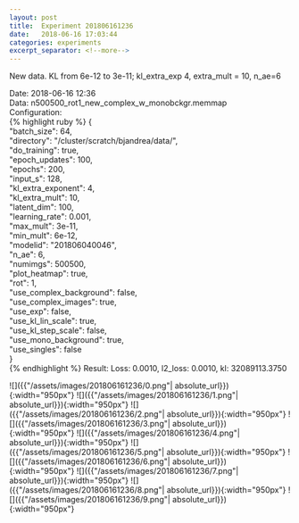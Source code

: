 ```yaml
---
layout: post
title:  Experiment 201806161236
date:   2018-06-16 17:03:44
categories: experiments
excerpt_separator: <!--more-->
---
```

New data. KL from 6e-12 to 3e-11; kl_extra_exp 4, extra_mult = 10, n_ae=6  

 <!--more-->
Date: 2018-06-16 12:36  
Data: n500500_rot1_new_complex_w_monobckgr.memmap  
Configuration:   
{% highlight ruby %}
{  
    "batch_size": 64,   
    "directory": "/cluster/scratch/bjandrea/data/",   
    "do_training": true,   
    "epoch_updates": 100,   
    "epochs": 200,   
    "input_s": 128,   
    "kl_extra_exponent": 4,   
    "kl_extra_mult": 10,   
    "latent_dim": 100,   
    "learning_rate": 0.001,   
    "max_mult": 3e-11,   
    "min_mult": 6e-12,   
    "modelid": "201806040046",   
    "n_ae": 6,   
    "numimgs": 500500,   
    "plot_heatmap": true,   
    "rot": 1,   
    "use_complex_background": false,   
    "use_complex_images": true,   
    "use_exp": false,   
    "use_kl_lin_scale": true,   
    "use_kl_step_scale": false,   
    "use_mono_background": true,   
    "use_singles": false  
}  
{% endhighlight %}
Result: Loss: 0.0010, l2_loss: 0.0010, kl: 32089113.3750  

![]({{"/assets/images/201806161236/0.png"| absolute_url}}){:width="950px"}
![]({{"/assets/images/201806161236/1.png"| absolute_url}}){:width="950px"}
![]({{"/assets/images/201806161236/2.png"| absolute_url}}){:width="950px"}
![]({{"/assets/images/201806161236/3.png"| absolute_url}}){:width="950px"}
![]({{"/assets/images/201806161236/4.png"| absolute_url}}){:width="950px"}
![]({{"/assets/images/201806161236/5.png"| absolute_url}}){:width="950px"}
![]({{"/assets/images/201806161236/6.png"| absolute_url}}){:width="950px"}
![]({{"/assets/images/201806161236/7.png"| absolute_url}}){:width="950px"}
![]({{"/assets/images/201806161236/8.png"| absolute_url}}){:width="950px"}
![]({{"/assets/images/201806161236/9.png"| absolute_url}}){:width="950px"}
